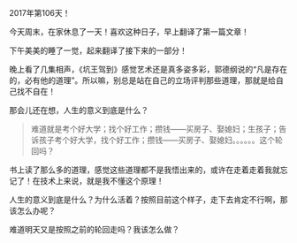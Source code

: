 2017年第106天！

今天周末，在家休息了一天！喜欢这种日子，早上翻译了第一篇文章！

下午美美的睡了一觉，起来翻译了接下来的一部分！

晚上看了几集相声，《坑王驾到》感觉艺术还是真多姿多彩，郭德纲说的“凡是存在的，必有他的道理”。所以嘛，别总是站在自己的立场评判那些道理，那就是给自己找不自在！

那会儿还在想，人生的意义到底是什么？

> 难道就是考个好大学；找个好工作；攒钱——买房子、娶媳妇；生孩子；告诉孩子考个好大学，找个好工作；攒钱——买房子、娶媳妇。。。。。。这个轮回吗？

书上读了那么多的道理，感觉这些道理都不是我悟出来的，或许在走着走着我就忘记了！在技术上来说，就是我不懂这个原理！

人生的意义到底是什么？为什么活着？按照目前这个样子，走下去肯定不行啊，那该怎么办呢？

难道明天又是按照之前的轮回走吗？我该怎么做？

